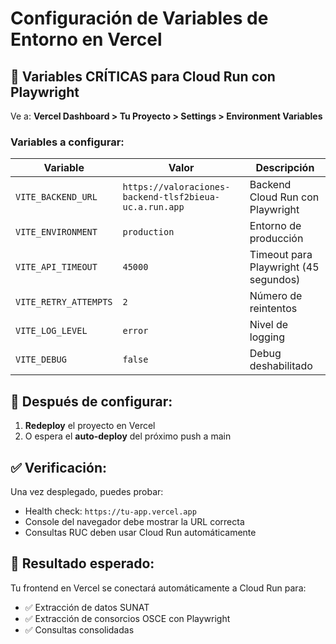 # Configuración de Variables de Entorno en Vercel

## 🎯 Variables CRÍTICAS para Cloud Run con Playwright

Ve a: **Vercel Dashboard > Tu Proyecto > Settings > Environment Variables**

### Variables a configurar:

| Variable | Valor | Descripción |
|----------|--------|-------------|
| `VITE_BACKEND_URL` | `https://valoraciones-backend-tlsf2bieua-uc.a.run.app` | Backend Cloud Run con Playwright |
| `VITE_ENVIRONMENT` | `production` | Entorno de producción |
| `VITE_API_TIMEOUT` | `45000` | Timeout para Playwright (45 segundos) |
| `VITE_RETRY_ATTEMPTS` | `2` | Número de reintentos |
| `VITE_LOG_LEVEL` | `error` | Nivel de logging |
| `VITE_DEBUG` | `false` | Debug deshabilitado |

## 🚀 Después de configurar:

1. **Redeploy** el proyecto en Vercel
2. O espera el **auto-deploy** del próximo push a main

## ✅ Verificación:

Una vez desplegado, puedes probar:
- Health check: `https://tu-app.vercel.app`
- Console del navegador debe mostrar la URL correcta
- Consultas RUC deben usar Cloud Run automáticamente

## 🎯 Resultado esperado:

Tu frontend en Vercel se conectará automáticamente a Cloud Run para:
- ✅ Extracción de datos SUNAT
- ✅ Extracción de consorcios OSCE con Playwright
- ✅ Consultas consolidadas